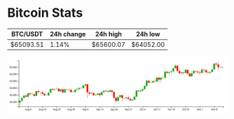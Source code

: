 # Bitcoin Stats

BTC/USDT|24h change|24h high|24h low|
|---|---|---|---|
|$65093.51|1.14%|$65600.07|$64052.00|

<img src="./chart.svg">
